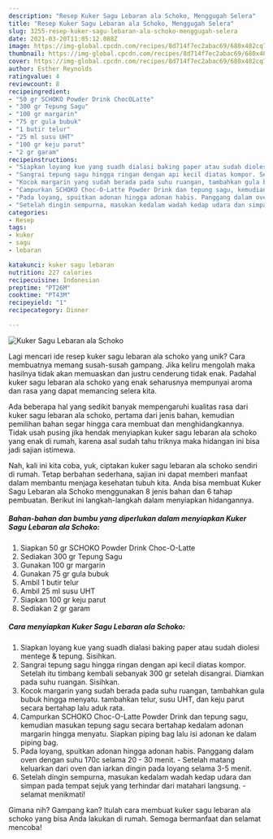 ```yaml
---
description: "Resep Kuker Sagu Lebaran ala Schoko, Menggugah Selera"
title: "Resep Kuker Sagu Lebaran ala Schoko, Menggugah Selera"
slug: 3255-resep-kuker-sagu-lebaran-ala-schoko-menggugah-selera
date: 2021-03-20T11:05:12.088Z
image: https://img-global.cpcdn.com/recipes/8d714f7ec2abac69/680x482cq70/kuker-sagu-lebaran-ala-schoko-foto-resep-utama.jpg
thumbnail: https://img-global.cpcdn.com/recipes/8d714f7ec2abac69/680x482cq70/kuker-sagu-lebaran-ala-schoko-foto-resep-utama.jpg
cover: https://img-global.cpcdn.com/recipes/8d714f7ec2abac69/680x482cq70/kuker-sagu-lebaran-ala-schoko-foto-resep-utama.jpg
author: Esther Reynolds
ratingvalue: 4
reviewcount: 8
recipeingredient:
- "50 gr SCHOKO Powder Drink ChocOLatte"
- "300 gr Tepung Sagu"
- "100 gr margarin"
- "75 gr gula bubuk"
- "1 butir telur"
- "25 ml susu UHT"
- "100 gr keju parut"
- "2 gr garam"
recipeinstructions:
- "Siapkan loyang kue yang suadh dialasi baking paper atau sudah diolesi mentege &amp; tepung. Sisihkan."
- "Sangrai tepung sagu hingga ringan dengan api kecil diatas kompor. Setelah itu timbang kembali sebanyak 300 gr setelah disangrai. Diamkan pada suhu ruangan. Sisihkan."
- "Kocok margarin yang sudah berada pada suhu ruangan, tambahkan gula bubuk hingga menyatu. tambahkan telur, susu UHT, dan keju parut secara bertahap lalu aduk rata."
- "Campurkan SCHOKO Choc-O-Latte Powder Drink dan tepung sagu, kemudian masukan tepung sagu secara bertahap kedalam adonan margarin hingga menyatu. Siapkan piping bag lalu isi adonan ke dalam piping bag."
- "Pada loyang, spuitkan adonan hingga adonan habis. Panggang dalam oven dengan suhu 170c selama 20 - 30 menit. Setelah matang keluarkan dari oven dan iarkan dingin pada loyang selama 3-5 menit."
- "Setelah dingin sempurna, masukan kedalam wadah kedap udara dan simpan pada tempat sejuk yang terhindar dari matahari langsung. selamat menikmati!"
categories:
- Resep
tags:
- kuker
- sagu
- lebaran

katakunci: kuker sagu lebaran 
nutrition: 227 calories
recipecuisine: Indonesian
preptime: "PT26M"
cooktime: "PT43M"
recipeyield: "1"
recipecategory: Dinner

---
```



![Kuker Sagu Lebaran ala Schoko](https://img-global.cpcdn.com/recipes/8d714f7ec2abac69/680x482cq70/kuker-sagu-lebaran-ala-schoko-foto-resep-utama.jpg)

Lagi mencari ide resep kuker sagu lebaran ala schoko yang unik? Cara membuatnya memang susah-susah gampang. Jika keliru mengolah maka hasilnya tidak akan memuaskan dan justru cenderung tidak enak. Padahal kuker sagu lebaran ala schoko yang enak seharusnya mempunyai aroma dan rasa yang dapat memancing selera kita.



Ada beberapa hal yang sedikit banyak mempengaruhi kualitas rasa dari kuker sagu lebaran ala schoko, pertama dari jenis bahan, kemudian pemilihan bahan segar hingga cara membuat dan menghidangkannya. Tidak usah pusing jika hendak menyiapkan kuker sagu lebaran ala schoko yang enak di rumah, karena asal sudah tahu triknya maka hidangan ini bisa jadi sajian istimewa.


Nah, kali ini kita coba, yuk, ciptakan kuker sagu lebaran ala schoko sendiri di rumah. Tetap berbahan sederhana, sajian ini dapat memberi manfaat dalam membantu menjaga kesehatan tubuh kita. Anda bisa membuat Kuker Sagu Lebaran ala Schoko menggunakan 8 jenis bahan dan 6 tahap pembuatan. Berikut ini langkah-langkah dalam menyiapkan hidangannya.

<!--inarticleads1-->

##### Bahan-bahan dan bumbu yang diperlukan dalam menyiapkan Kuker Sagu Lebaran ala Schoko:

1. Siapkan 50 gr SCHOKO Powder Drink Choc-O-Latte
1. Sediakan 300 gr Tepung Sagu
1. Gunakan 100 gr margarin
1. Gunakan 75 gr gula bubuk
1. Ambil 1 butir telur
1. Ambil 25 ml susu UHT
1. Siapkan 100 gr keju parut
1. Sediakan 2 gr garam




<!--inarticleads2-->

##### Cara menyiapkan Kuker Sagu Lebaran ala Schoko:

1. Siapkan loyang kue yang suadh dialasi baking paper atau sudah diolesi mentege &amp; tepung. Sisihkan.
1. Sangrai tepung sagu hingga ringan dengan api kecil diatas kompor. Setelah itu timbang kembali sebanyak 300 gr setelah disangrai. Diamkan pada suhu ruangan. Sisihkan.
1. Kocok margarin yang sudah berada pada suhu ruangan, tambahkan gula bubuk hingga menyatu. tambahkan telur, susu UHT, dan keju parut secara bertahap lalu aduk rata.
1. Campurkan SCHOKO Choc-O-Latte Powder Drink dan tepung sagu, kemudian masukan tepung sagu secara bertahap kedalam adonan margarin hingga menyatu. Siapkan piping bag lalu isi adonan ke dalam piping bag.
1. Pada loyang, spuitkan adonan hingga adonan habis. Panggang dalam oven dengan suhu 170c selama 20 - 30 menit. - Setelah matang keluarkan dari oven dan iarkan dingin pada loyang selama 3-5 menit.
1. Setelah dingin sempurna, masukan kedalam wadah kedap udara dan simpan pada tempat sejuk yang terhindar dari matahari langsung. - selamat menikmati!




Gimana nih? Gampang kan? Itulah cara membuat kuker sagu lebaran ala schoko yang bisa Anda lakukan di rumah. Semoga bermanfaat dan selamat mencoba!
